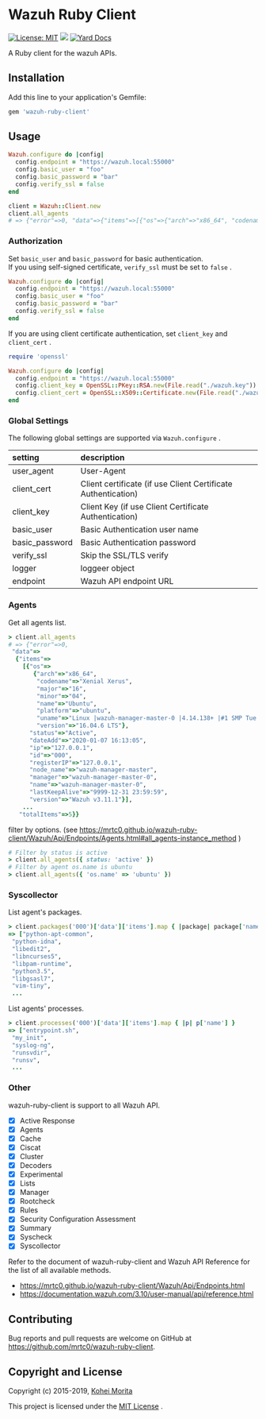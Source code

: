# Wazuh Ruby Client

[![License: MIT](https://img.shields.io/badge/License-MIT-yellow.svg)](https://github.com/mrtc0/wazuh-ruby-client/blob/master/LICENSE.txt)
![](https://github.com/mrtc0/wazuh-ruby-client/workflows/GitHub%20Workflow/badge.svg)
[![Yard Docs](http://img.shields.io/badge/yard-docs-blue.svg)](https://mrtc0.github.io/wazuh-ruby-client)


A Ruby client for the wazuh APIs.

## Installation

Add this line to your application's Gemfile:

```ruby
gem 'wazuh-ruby-client'
```

## Usage

```ruby
Wazuh.configure do |config|
  config.endpoint = "https://wazuh.local:55000"
  config.basic_user = "foo"
  config.basic_password = "bar"
  config.verify_ssl = false
end

client = Wazuh::Client.new
client.all_agents
# => {"error"=>0, "data"=>{"items"=>[{"os"=>{"arch"=>"x86_64", "codename"=>"Xenial Xerus", "major"=>"16", "minor"=>"04", "name"=>"Ubuntu", "platform"=>"ubuntu", "uname"=>"Linux |wazuh-manager-master-0 |4.14.138+ |#1 SMP Tue Sep 3 02:58:08 PDT 2019 |x86_64", "version"=>"16.04.6 LTS"}, "status"=>"Active", "name"=>"wazuh-manager-master-0", "registerIP"=>"127.0.0.1", "manager"=>"wazuh-manager-master-0", "dateAdd"=>"2020-01-07 16:13:05", "ip"=>"127.0.0.1", "node_name"=>"wazuh-manager-master", "version"=>"Wazuh v3.11.1", "lastKeepAlive"=>"9999-12-31 23:59:59", "id"=>"000"}], "totalItems"=>1}}
```

### Authorization

Set `basic_user` and `basic_password` for basic authentication.  
If you using self-signed certificate, `verify_ssl` must be set to `false` .

```ruby
Wazuh.configure do |config|
  config.endpoint = "https://wazuh.local:55000"
  config.basic_user = "foo"
  config.basic_password = "bar"
  config.verify_ssl = false
end
```

If you are using client certificate authentication, set `client_key` and `client_cert` .

```ruby
require 'openssl'

Wazuh.configure do |config|
  config.endpoint = "https://wazuh.local:55000"
  config.client_key = OpenSSL::PKey::RSA.new(File.read("./wazuh.key"))
  config.client_cert = OpenSSL::X509::Certificate.new(File.read("./wazuh.crt"))
end
```

### Global Settings

The following global settings are supported via `Wazuh.configure` .

| setting | description |
|:--------|:------------|
| user_agent | User-Agent |
| client_cert | Client certificate (if use Client Certificate Authentication) |
| client_key | Client Key (if use Client Certificate Authentication) |
| basic_user | Basic Authentication user name |
| basic_password | Basic Authentication password |
| verify_ssl | Skip the SSL/TLS verify |
| logger | loggeer object |
| endpoint | Wazuh API endpoint URL |


### Agents

Get all agents list.

```ruby
> client.all_agents
# => {"error"=>0,
 "data"=>
  {"items"=>
    [{"os"=>
       {"arch"=>"x86_64",
        "codename"=>"Xenial Xerus",
        "major"=>"16",
        "minor"=>"04",
        "name"=>"Ubuntu",
        "platform"=>"ubuntu",
        "uname"=>"Linux |wazuh-manager-master-0 |4.14.138+ |#1 SMP Tue Sep 3 02:58:08 PDT 2019 |x86_64",
        "version"=>"16.04.6 LTS"},
      "status"=>"Active",
      "dateAdd"=>"2020-01-07 16:13:05",
      "ip"=>"127.0.0.1",
      "id"=>"000",
      "registerIP"=>"127.0.0.1",
      "node_name"=>"wazuh-manager-master",
      "manager"=>"wazuh-manager-master-0",
      "name"=>"wazuh-manager-master-0",
      "lastKeepAlive"=>"9999-12-31 23:59:59",
      "version"=>"Wazuh v3.11.1"}],
    ...
   "totalItems"=>5}}
```

filter by options. (see https://mrtc0.github.io/wazuh-ruby-client/Wazuh/Api/Endpoints/Agents.html#all_agents-instance_method )

```ruby
# Filter by status is active
> client.all_agents({ status: 'active' })
# Filter by agent os.name is ubuntu
> client.all_agents({ 'os.name' => 'ubuntu' })
```

### Syscollector

List agent's packages.

```ruby
> client.packages('000')['data']['items'].map { |package| package['name'] }
=> ["python-apt-common",
 "python-idna",
 "libedit2",
 "libncurses5",
 "libpam-runtime",
 "python3.5",
 "libgsasl7",
 "vim-tiny",
 ...
```

List agents' processes.

```ruby
> client.processes('000')['data']['items'].map { |p| p['name'] }
=> ["entrypoint.sh",
 "my_init",
 "syslog-ng",
 "runsvdir",
 "runsv",
 ...
```

### Other

wazuh-ruby-client is support to all Wazuh API.  

- [x] Active Response
- [x] Agents
- [x] Cache
- [x] Ciscat
- [x] Cluster
- [x] Decoders
- [x] Experimental
- [x] Lists
- [x] Manager
- [x] Rootcheck
- [x] Rules
- [x] Security Configuration Assessment
- [x] Summary
- [x] Syscheck
- [x] Syscollector

Refer to the document of wazuh-ruby-client and Wazuh API Reference for the list of all available methods.

- https://mrtc0.github.io/wazuh-ruby-client/Wazuh/Api/Endpoints.html
- https://documentation.wazuh.com/3.10/user-manual/api/reference.html

## Contributing

Bug reports and pull requests are welcome on GitHub at https://github.com/mrtc0/wazuh-ruby-client.

## Copyright and License

Copyright (c) 2015-2019, [Kohei Morita](https://blog.ssrf.in)

This project is licensed under the [MIT License](https://github.com/mrtc0/wazuh-ruby-client/blob/master/LICENSE) .


